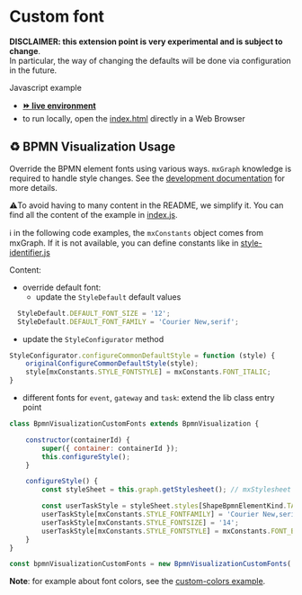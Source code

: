 # Custom font

**DISCLAIMER: this extension point is very experimental and is subject to change**.  
In particular, the way of changing the defaults will be done via configuration in the future.

Javascript example
- [__⏩ live environment__](https://cdn.statically.io/gh/process-analytics/bpmn-visualization-examples/master/examples/custom-bpmn-theme/custom-fonts/index.html)
- to run locally, open the [index.html](index.html) directly in a Web Browser


## ♻️ BPMN Visualization Usage
Override the BPMN element fonts using various ways. `mxGraph` knowledge is required to handle style changes.
See the [development documentation](https://github.com/process-analytics/bpmn-visualization-js/blob/master/docs/contributors/bpmn-support-how-to.md) for more details.

⚠️To avoid having to many content in the README, we simplify it. You can find all the content of the example in [index.js](index.js).

ℹ in the following code examples, the `mxConstants` object comes from mxGraph. If it is not available, you can define constants like in [style-identifier.js](../../static/js/style-identifiers.js)


Content:
- override default font: 
  - update the `StyleDefault` default values
```javascript
  StyleDefault.DEFAULT_FONT_SIZE = '12';
  StyleDefault.DEFAULT_FONT_FAMILY = 'Courier New,serif';
```

  - update the `StyleConfigurator` method
```javascript
StyleConfigurator.configureCommonDefaultStyle = function (style) {
    originalConfigureCommonDefaultStyle(style);
    style[mxConstants.STYLE_FONTSTYLE] = mxConstants.FONT_ITALIC;
}
```

- different fonts for `event`, `gateway` and `task`: extend the lib class entry point
```javascript
class BpmnVisualizationCustomFonts extends BpmnVisualization {

    constructor(containerId) {
        super({ container: containerId });
        this.configureStyle();
    }

    configureStyle() {
        const styleSheet = this.graph.getStylesheet(); // mxStylesheet

        const userTaskStyle = styleSheet.styles[ShapeBpmnElementKind.TASK_USER];
        userTaskStyle[mxConstants.STYLE_FONTFAMILY] = 'Courier New,serif';
        userTaskStyle[mxConstants.STYLE_FONTSIZE] = '14';
        userTaskStyle[mxConstants.STYLE_FONTSTYLE] = mxConstants.FONT_BOLD + mxConstants.FONT_ITALIC;
    }
}

const bpmnVisualizationCustomFonts = new BpmnVisualizationCustomFonts('bpmn-container-custom-fonts');
```

**Note**: for example about font colors, see the [custom-colors example](../custom-colors/README.md).
